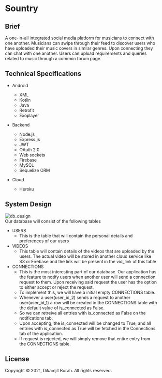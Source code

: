 # Sountry

## Brief
A one-in-all integrated social media platform for musicians to connect with one another. Musicians can swipe through their feed to discover users who have uploaded their music covers in similar genres. Upon connecting they can chat with one another. Users can upload requirements and queries related to music through a common forum page.

## Technical Specifications
* Android
  * XML
  * Kotlin
  * Java
  * Retrofit
  * Exoplayer

* Backend
  * Node.js
  * Express.js
  * JWT
  * OAuth 2.0
  * Web sockets
  * Firebase  
  * MySQL
  * Sequelize ORM

* Cloud
  * Heroku

## System Design

![db_design](https://github.com/hunkyxstudman/Musico/blob/main/db_design.png)
<br>
Our database will consist of the following tables
* USERS
  * This is the table that will contain the personal details and preferences of our users
* VIDEOS
  * This table will contain details of the videos that are uploaded by the users. The actual video will be stored in another cloud service like S3 or Firebase and the link will be present in the vid_link of this table
* CONNECTIONS
  * This is the most interesting part of our database. Our application has the feature to notify users when another user will send a connection request to them. Upon receiving said request the user has the option to either accept or reject the request. 
  * To implement this, we will have a initial empty CONNECTIONS table.
  *  Whenever a user(user_id_2) sends a request to another user(user_id_1) a row will be created in the CONNECTIONS table with the default value of is_connected as False.
  *   So we can retreive all entries with is_connected as False on the notifications tab. 
  *   Upon accepting, the is_connected will be changed to True, and all entries with is_connected as True will be fetched in the Connections tab of the application. 
  *   If request is rejected, we will simply remove that entire entry from the CONNECTIONS table.
 

## License
Copyright © 2021, Dikamjit Borah. All rights reserved.
